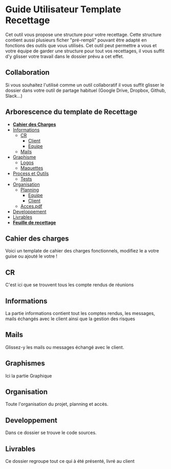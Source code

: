 # Guide Utilisateur Template Recettage

Cet outil vous propose une structure pour votre recettage. Cette structure contient aussi plusieurs ficher "pré-rempli" pouvant être adapté en fonctions des outils que vous utilisés.
Cet outil peut permettre a vous et votre équipe de garder une structure pour tout vos recettages, il vous suffit d'y glisser votre travail dans le dossier prévu a cet effet.

## Collaboration
Si vous souhaitez l'utilisé comme un outil collaboratif il vous suffit glisser le dossier dans votre outil de partage habituel (Google Drive, Dropbox, Github, Slack...)

## Arborescence du template de Recettage
- **[Cahier des Charges](http://www.materialup.com)**
- [Informations](https://www.fliplingo.com)
  - [CR](http://www.streamlineicons.com)
    - [Client](#)
    - [Equipe](http://www.microsoft.com/en-us/news/stories/garage/)
  - [Mails](#)
- [Graphisme](#)
  - [Logos](#)
  - [Maquettes](#)
- [Process et Outils](#)
  - [Tests](#)
- [Organisation](#)
  - [Planning](#)
    - [Equipe](#)
    - [Client](#)   
  - [Acces.pdf](#)  
- [Developpement](#)
- [Livrables](#)
- **[Feuille de recettage](#)**

## Cahier des charges
Voici un template de cahier des charges fonctionnels, modifiez le a votre guise ou ajouté le votre !

## CR
C'est ici que se trouvent tous les compte rendus de réunions

## Informations
La partie informations contient tout les comptes rendus, les messages, mails échangés avec le client ainsi que la gestion des risques

## Mails
Glissez-y les mails ou messages échangé avec le client.

## Graphismes
Ici la partie Graphique

## Organisation
Toute l'organisation du projet, planning et accès.

## Developpement
Dans ce dossier se trouve le code sources.

## Livrables
Ce dossier regroupe tout ce qui à été présenté, livré au client
